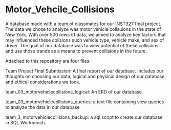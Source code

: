 # Motor_Vehcile_Collisions

A database made with a team of classmates for our INST327 final project. The data we chose to analyze was motor vehicle collsuions in the state of New York. With over 500 rows of data, we aimed to analyze key factors that may influenced these collsions such vehicle type, vehicle make, and sex of driver. The goal of our database was to view potential of these collisions and use those trands as a means to prevent collisions in the future.

Attached to this repository are four files:

Team Project Final Submission: A final report of our database. Includes our thoughts on choosing our data, logical and physical design of our database, and ethical considerations we took.

team_03_motorvehiclecollisions_logical: An ERD of our database.

team_03_motorvehiclecollisions_queries: a text file containing view queries to analyze the data in our database

team_3_motorvehiclecollisions_backup: a sql script to create our database in SQL Workbench.
